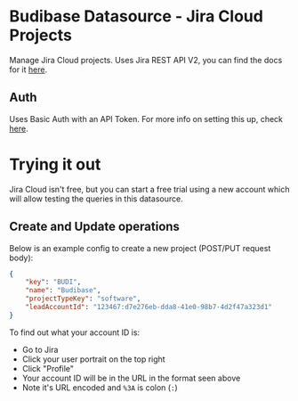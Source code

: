 # Budibase Datasource - Jira Cloud Projects
Manage Jira Cloud projects. Uses Jira REST API V2, you can find the docs for it [here](https://developer.atlassian.com/cloud/jira/platform/rest/v2/intro).

## Auth
Uses Basic Auth with an API Token. For more info on setting this up, check [here](https://developer.atlassian.com/cloud/jira/platform/basic-auth-for-rest-apis).

# Trying it out
Jira Cloud isn't free, but you can start a free trial using a new account which will allow testing the queries in this datasource.
## Create and Update operations
Below is an example config to create a new project (POST/PUT request body):
```json
{
	"key": "BUDI",
	"name": "Budibase",
	"projectTypeKey": "software",
	"leadAccountId": "123467:d7e276eb-dda8-41e0-98b7-4d2f47a323d1"
}
```
To find out what your account ID is:
* Go to Jira
* Click your user portrait on the top right
* Click "Profile"
* Your account ID will be in the URL in the format seen above
* Note it's URL encoded and `%3A` is colon (`:`)